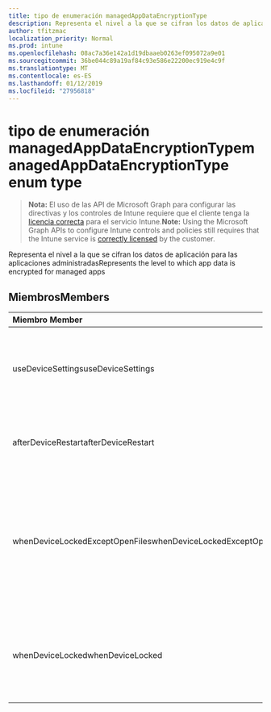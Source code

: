 ```yaml
---
title: tipo de enumeración managedAppDataEncryptionType
description: Representa el nivel a la que se cifran los datos de aplicación para las aplicaciones administradas
author: tfitzmac
localization_priority: Normal
ms.prod: intune
ms.openlocfilehash: 08ac7a36e142a1d19dbaaeb0263ef095072a9e01
ms.sourcegitcommit: 36be044c89a19af84c93e586e22200ec919e4c9f
ms.translationtype: MT
ms.contentlocale: es-ES
ms.lasthandoff: 01/12/2019
ms.locfileid: "27956818"
---
```

# <a name="managedappdataencryptiontype-enum-type"></a><span data-ttu-id="61699-103">tipo de enumeración managedAppDataEncryptionType</span><span class="sxs-lookup"><span data-stu-id="61699-103">managedAppDataEncryptionType enum type</span></span>

> <span data-ttu-id="61699-104">**Nota:** El uso de las API de Microsoft Graph para configurar las directivas y los controles de Intune requiere que el cliente tenga la [licencia correcta](https://go.microsoft.com/fwlink/?linkid=839381) para el servicio Intune.</span><span class="sxs-lookup"><span data-stu-id="61699-104">**Note:** Using the Microsoft Graph APIs to configure Intune controls and policies still requires that the Intune service is [correctly licensed](https://go.microsoft.com/fwlink/?linkid=839381) by the customer.</span></span>

<span data-ttu-id="61699-105">Representa el nivel a la que se cifran los datos de aplicación para las aplicaciones administradas</span><span class="sxs-lookup"><span data-stu-id="61699-105">Represents the level to which app data is encrypted for managed apps</span></span>
## <a name="members"></a><span data-ttu-id="61699-106">Miembros</span><span class="sxs-lookup"><span data-stu-id="61699-106">Members</span></span>
|<span data-ttu-id="61699-107">Miembro	</span><span class="sxs-lookup"><span data-stu-id="61699-107">Member</span></span>|<span data-ttu-id="61699-108">Valor</span><span class="sxs-lookup"><span data-stu-id="61699-108">Value</span></span>|<span data-ttu-id="61699-109">Descripción</span><span class="sxs-lookup"><span data-stu-id="61699-109">Description</span></span>|
|:---|:---|:---|
|<span data-ttu-id="61699-110">useDeviceSettings</span><span class="sxs-lookup"><span data-stu-id="61699-110">useDeviceSettings</span></span>|<span data-ttu-id="61699-111">0</span><span class="sxs-lookup"><span data-stu-id="61699-111">0</span></span>|<span data-ttu-id="61699-112">Datos de aplicación se cifran en función de la configuración predeterminada en el dispositivo.</span><span class="sxs-lookup"><span data-stu-id="61699-112">App data is encrypted based on the default settings on the device.</span></span>|
|<span data-ttu-id="61699-113">afterDeviceRestart</span><span class="sxs-lookup"><span data-stu-id="61699-113">afterDeviceRestart</span></span>|<span data-ttu-id="61699-114">1</span><span class="sxs-lookup"><span data-stu-id="61699-114">1</span></span>|<span data-ttu-id="61699-115">Datos de aplicación se cifran cuando se reinicia el dispositivo.</span><span class="sxs-lookup"><span data-stu-id="61699-115">App data is encrypted when the device is restarted.</span></span>|
|<span data-ttu-id="61699-116">whenDeviceLockedExceptOpenFiles</span><span class="sxs-lookup"><span data-stu-id="61699-116">whenDeviceLockedExceptOpenFiles</span></span>|<span data-ttu-id="61699-117">2</span><span class="sxs-lookup"><span data-stu-id="61699-117">2</span></span>|<span data-ttu-id="61699-118">Datos de aplicación asociados con esta directiva se cifran cuando el dispositivo está bloqueado, excepto los datos de los archivos que están abiertos</span><span class="sxs-lookup"><span data-stu-id="61699-118">App data associated with this policy is encrypted when the device is locked, except data in files that are open</span></span>|
|<span data-ttu-id="61699-119">whenDeviceLocked</span><span class="sxs-lookup"><span data-stu-id="61699-119">whenDeviceLocked</span></span>|<span data-ttu-id="61699-120">3</span><span class="sxs-lookup"><span data-stu-id="61699-120">3</span></span>|<span data-ttu-id="61699-121">Datos de aplicación asociados con esta directiva se cifran cuando el dispositivo está bloqueado</span><span class="sxs-lookup"><span data-stu-id="61699-121">App data associated with this policy is encrypted when the device is locked</span></span>|



